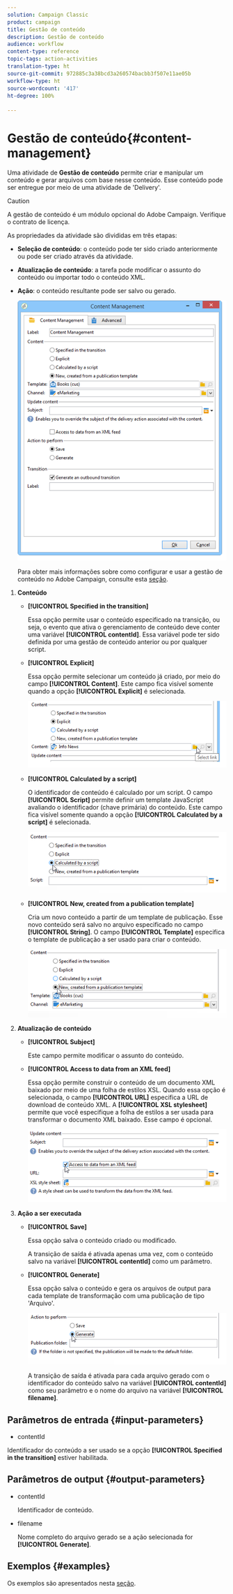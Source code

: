 ```yaml
---
solution: Campaign Classic
product: campaign
title: Gestão de conteúdo
description: Gestão de conteúdo
audience: workflow
content-type: reference
topic-tags: action-activities
translation-type: ht
source-git-commit: 972885c3a38bcd3a260574bacbb3f507e11ae05b
workflow-type: ht
source-wordcount: '417'
ht-degree: 100%

---
```



# Gestão de conteúdo{#content-management}

Uma atividade de **Gestão de conteúdo** permite criar e manipular um conteúdo e gerar arquivos com base nesse conteúdo. Esse conteúdo pode ser entregue por meio de uma atividade de &#39;Delivery&#39;.

>[!CAUTION]
>
>A gestão de conteúdo é um módulo opcional do Adobe Campaign. Verifique o contrato de licença.

As propriedades da atividade são divididas em três etapas:

* **Seleção de conteúdo**: o conteúdo pode ter sido criado anteriormente ou pode ser criado através da atividade.
* **Atualização de conteúdo**: a tarefa pode modificar o assunto do conteúdo ou importar todo o conteúdo XML.
* **Ação**: o conteúdo resultante pode ser salvo ou gerado.

   ![](assets/content_mgmt_edit.png)

   Para obter mais informações sobre como configurar e usar a gestão de conteúdo no Adobe Campaign, consulte esta [seção](../../delivery/using/about-content-management.md).

1. **Conteúdo**

   * **[!UICONTROL Specified in the transition]**

      Essa opção permite usar o conteúdo especificado na transição, ou seja, o evento que ativa o gerenciamento de conteúdo deve conter uma variável **[!UICONTROL contentId]**. Essa variável pode ter sido definida por uma gestão de conteúdo anterior ou por qualquer script.

   * **[!UICONTROL Explicit]**

      Essa opção permite selecionar um conteúdo já criado, por meio do campo **[!UICONTROL Content]**. Este campo fica visível somente quando a opção **[!UICONTROL Explicit]** é selecionada.

      ![](assets/content_mgmt_explicit.png)

   * **[!UICONTROL Calculated by a script]**

      O identificador de conteúdo é calculado por um script. O campo **[!UICONTROL Script]** permite definir um template JavaScript avaliando o identificador (chave primária) do conteúdo. Este campo fica visível somente quando a opção **[!UICONTROL Calculated by a script]** é selecionada.

      ![](assets/content_mgmt_script.png)

   * **[!UICONTROL New, created from a publication template]**

      Cria um novo conteúdo a partir de um template de publicação. Esse novo conteúdo será salvo no arquivo especificado no campo **[!UICONTROL String]**. O campo **[!UICONTROL Template]** especifica o template de publicação a ser usado para criar o conteúdo.

      ![](assets/content_mgmt_new.png)

1. **Atualização de conteúdo**

   * **[!UICONTROL Subject]**

      Este campo permite modificar o assunto do conteúdo.

   * **[!UICONTROL Access to data from an XML feed]**

      Essa opção permite construir o conteúdo de um documento XML baixado por meio de uma folha de estilos XSL. Quando essa opção é selecionada, o campo **[!UICONTROL URL]** especifica a URL de download de conteúdo XML. A **[!UICONTROL XSL stylesheet]** permite que você especifique a folha de estilos a ser usada para transformar o documento XML baixado. Esse campo é opcional.

      ![](assets/content_mgmt_xmlcontent.png)

1. **Ação a ser executada**

   * **[!UICONTROL Save]**

      Essa opção salva o conteúdo criado ou modificado.

      A transição de saída é ativada apenas uma vez, com o conteúdo salvo na variável **[!UICONTROL contentId]** como um parâmetro.

   * **[!UICONTROL Generate]**

      Essa opção salva o conteúdo e gera os arquivos de output para cada template de transformação com uma publicação de tipo &#39;Arquivo&#39;.

      ![](assets/content_mgmt_generate.png)

      A transição de saída é ativada para cada arquivo gerado com o identificador do conteúdo salvo na variável **[!UICONTROL contentId]** como seu parâmetro e o nome do arquivo na variável **[!UICONTROL filename]**.

## Parâmetros de entrada {#input-parameters}

* contentId

Identificador do conteúdo a ser usado se a opção **[!UICONTROL Specified in the transition]** estiver habilitada.

## Parâmetros de output {#output-parameters}

* contentId

   Identificador de conteúdo.

* filename

   Nome completo do arquivo gerado se a ação selecionada for **[!UICONTROL Generate]**.

## Exemplos {#examples}

Os exemplos são apresentados nesta [seção](../../delivery/using/automating-via-workflows.md#examples).
